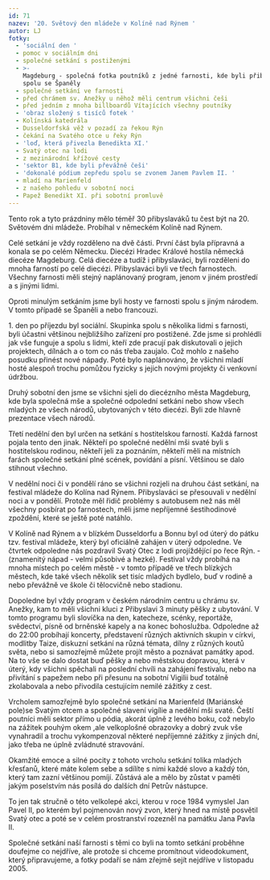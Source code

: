 ```yaml
---
id: 71
nazev: '20. Světový den mládeže v Kolíně nad Rýnem '
autor: LJ
fotky:
  - 'sociální den '
  - pomoc v sociálním dni
  - společné setkání s postiženými
  - >-
    Magdeburg - společná fotka poutníků z jedné farnosti, kde byli přibyslaváci
    spolu se Španěly
  - společné setkání ve farnosti
  - před chrámem sv. Anežky u něhož měli centrum všichni češi
  - před jedním z mnoha billboardů Vítajících všechny poutníky
  - 'obraz složený s tisíců fotek '
  - Kolínská katedrála
  - Dusseldorfská věž v pozadí za řekou Rýn
  - čekání na Svatého otce u řeky Rýn
  - 'loď, která přivezla Benedikta XI.'
  - Svatý otec na lodi
  - z mezinárodní křížové cesty
  - 'sektor B1, kde byli převážně češi'
  - 'dokonalé pódium zepředu spolu se zvonem Janem Pavlem II. '
  - mladí na Marienfeld
  - z našeho pohledu v sobotní noci
  - Papež Benedikt XI. při sobotní promluvě
---
```

Tento rok a tyto prázdniny mělo téměř 30 přibyslaváků tu čest být na 20. Světovém dni mládeže.  Probíhal v německém Kolíně nad Rýnem.<p>
<p>
Celé setkání je vždy rozděleno na dvě části. První část byla přípravná a konala se po celém Německu. Diecézi Hradec Králové hostila německá diecéze Magdeburg. Celá diecéze a tudíž i přibyslaváci, byli rozděleni do mnoha farností po celé diecézi. Přibyslaváci byli ve třech farnostech. Všechny farnosti měli stejný naplánovaný program, jenom v jiném prostředí a s jinými lidmi.<p>
Oproti minulým setkáním jsme byli hosty ve farnosti spolu s jiným národem. V tomto případě se Španěli a nebo francouzi. <p>
<p>
1. den po příjezdu byl sociální. Skupinka spolu s několika lidmi s farnosti, byli účastni většinou nejbližšího zařízení pro postižené. Zde jsme si prohlédli jak vše funguje a spolu s lidmi, kteří zde pracují pak diskutovali o jejich projektech, dílnách a o tom co nás třeba zaujalo. Což mohlo z našeho posudku přinést nové nápady. Poté bylo naplánováno, že všichni mladí hosté alespoň trochu pomůžou fyzicky s jejich novými projekty či venkovní údržbou.<p>
<p>
Druhý sobotní den jsme se všichni sjeli do diecézního města Magdeburg, kde byla společná mše a společné odpolední setkání nebo show všech mladých ze všech národů, ubytovaných v této diecézi. Byli zde hlavně prezentace všech národů.<p>
<p>
Třetí nedělní den byl určen na setkání s hostitelskou farností. Každá farnost pojala tento den jinak. Někteří po společné nedělní mši svaté byli s hostitelskou rodinou, někteří jeli za poznáním, někteří měli na místních farách společné setkání plné scének, povídání a písní. Většinou se dalo stihnout všechno. <p>
<p>
<p>
V nedělní noci či v pondělí ráno se všichni rozjeli na druhou část setkání, na festival mládeže do Kolína nad Rýnem. Přibyslaváci se přesouvali v nedělní noci a v pondělí. Protože měl řidič problémy s autobusem než nás měl všechny posbírat po farnostech, měli jsme nepříjemné šestihodinové zpoždění, které se ještě poté natáhlo.<p>
<p>
V Kolíně nad Rýnem a v blízkém Dusseldorfu a Bonnu byl od úterý do pátku tzv. festival mládeže, který byl oficiálně zahájen v úterý odpoledne. Ve čtvrtek odpoledne nás pozdravil Svatý Otec z lodi projíždějící po řece Rýn. - (znamenitý nápad - velmi působivé a hezké). Festival vždy probíhá na mnoha místech po celém městě - v tomto případě ve třech blízkých městech, kde také všech několik set tisíc mladých bydlelo, buď v rodině a nebo převážně ve škole či tělocvičně nebo stadionu. <p>
Dopoledne byl vždy program v českém národním centru u chrámu sv. Anežky, kam to měli všichni kluci z Přibyslavi 3 minuty pěšky z ubytování. V tomto programu byli slovíčka na den, katecheze, scénky, reportáže, svědectví, písně od brněnské kapely a na konec bohoslužba. Odpoledne až do 22:00 probíhají koncerty, představení různých aktivních skupin v církvi, modlitby Taize, diskuzní setkání na různá témata, dílny z různých koutů světa, nebo si samozřejmě můžete projít město a poznávat památky apod. Na to vše se dalo dostat buď pěšky a nebo městskou dopravou, která v úterý, kdy všichni spěchali na poslední chvíli na zahájení festivalu, nebo na přivítání s papežem nebo při přesunu na sobotní Vigilii buď totálně zkolabovala a nebo přivodila cestujícím nemilé zážitky z cest.<p>
<p>
Vrcholem samozřejmě bylo společné setkání na Marienfeld (Mariánské pole)se Svatým otcem a společné slavení vigílie a nedělní mši svaté. Čeští poutníci měli sektor přímo u pódia, akorát úplně z levého boku, což nebylo na zážitek pouhým okem ,ale velkoplošné obrazovky a dobrý zvuk vše vynahradil a trochu vykompenzoval některé nepříjemné zážitky z jiných dní, jako třeba ne úplně zvládnuté stravování.<p>
<p>
Okamžité emoce a silné pocity z tohoto vrcholu setkání tolika mladých křesťanů, které máte kolem sebe a sdílíte s nimi každé slovo a každý tón, který tam zazní většinou pomíjí. Zůstává ale a mělo by zůstat v paměti jakým poselstvím nás posílá do dalších dní Petrův nástupce. <p>
<p>
To jen tak stručně o této velkolepé akci, kterou v roce 1984 vymyslel Jan Pavel II, po kterém byl pojmenován nový zvon, který hned na místě posvětil Svatý otec a poté se v celém prostranství rozezněl na památku Jana Pavla II. <p>
<p>
 <p>
Společné setkání naší farnosti s těmi co byli na tomto setkání proběhne doufejme co nejdříve, ale protože si chceme promítnout videodokument, který připravujeme, a fotky podaří se nám zřejmě sejít nejdříve v listopadu 2005.<p>
  <p>
<p>
<p>
       <p>
               
